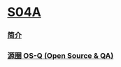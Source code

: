# [S04A](https://github.com/OS-Q/S04A)


### [简介](https://github.com/OS-Q/S04A/wiki)


### [源圈 OS-Q (Open Source & QA) ](http://www.OS-Q.com)
